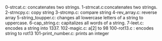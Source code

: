 0-strcat.c: concatenates two strings.
1-strncat.c:concatenates two strings.
2-strncpy.c: copy string
3-strcmp.c: compare string
4-rev_array.c: reverse array
5-string_toupper.c: changes all lowercase letters of a string to uppercase.
6-cap_string.c: capitalizes all words of a string.
7-leet.c: encodes a string into 1337.
102-magic.c: a[2] to 98
100-rot13.c : encodes string to rot13
101-print_number.c: prints an integer
